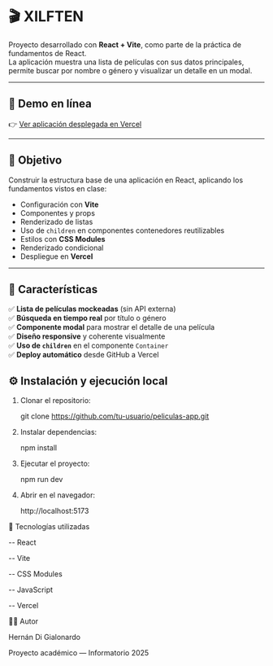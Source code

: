 # 🎬 XILFTEN

Proyecto desarrollado con **React + Vite**, como parte de la práctica de fundamentos de React.  
La aplicación muestra una lista de películas con sus datos principales, permite buscar por nombre o género y visualizar un detalle en un modal.

---

## 🚀 Demo en línea

👉 [Ver aplicación desplegada en Vercel](https://xilften-pro.vercel.app/)

---

## 🧠 Objetivo

Construir la estructura base de una aplicación en React, aplicando los fundamentos vistos en clase:

- Configuración con **Vite**
- Componentes y props
- Renderizado de listas
- Uso de `children` en componentes contenedores reutilizables
- Estilos con **CSS Modules**
- Renderizado condicional
- Despliegue en **Vercel**

---

## 🧩 Características

✅ **Lista de películas mockeadas** (sin API externa)  
✅ **Búsqueda en tiempo real** por título o género  
✅ **Componente modal** para mostrar el detalle de una película  
✅ **Diseño responsive** y coherente visualmente  
✅ **Uso de `children`** en el componente `Container`  
✅ **Deploy automático** desde GitHub a Vercel


## ⚙️ Instalación y ejecución local

1. Clonar el repositorio:
   
    git clone https://github.com/tu-usuario/peliculas-app.git

3. Instalar dependencias:

    npm install


4. Ejecutar el proyecto:

    npm run dev


5. Abrir en el navegador:

    http://localhost:5173


🧰  Tecnologías utilizadas

-- React

-- Vite

-- CSS Modules

-- JavaScript

-- Vercel

👨‍💻 Autor

Hernán Di Gialonardo

Proyecto académico — Informatorio 2025
